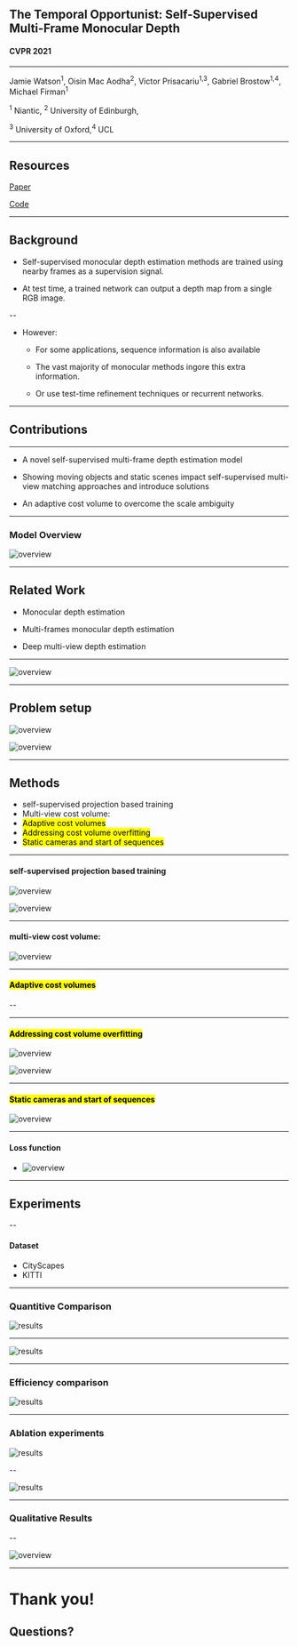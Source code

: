 
## The Temporal Opportunist: Self-Supervised Multi-Frame Monocular Depth

#### CVPR 2021

---

Jamie Watson<sup>1</sup>, Oisin Mac Aodha<sup>2</sup>, Victor Prisacariu<sup>1,3</sup>, Gabriel Brostow<sup>1,4</sup>, Michael Firman<sup>1</sup>

<sup>1</sup> Niantic, <sup>2</sup> University of Edinburgh,

<sup>3</sup> University of Oxford,<sup>4</sup> UCL

---

## Resources

[Paper](https://arxiv.org/pdf/2104.14540.pdf)

[Code](https://github.com/nianticlabs/manydepth)


---

## Background

- Self-supervised monocular depth estimation methods are trained using nearby frames as a supervision signal.

- At test time, a trained network can output a depth map from a single RGB image.

--

- However:

  * For some applications, sequence information is also available

  * The vast majority of monocular methods ingore this extra information.

  * Or use test-time refinement techniques or recurrent networks.


---

## Contributions

---

* A novel self-supervised multi-frame depth estimation model

* Showing moving objects and static scenes impact self-supervised multi-view matching approaches and introduce solutions

* An adaptive cost volume to overcome the scale ambiguity 

---

### Model Overview

![overview](assets/overview.png)<!-- .element height="100%" width="100%" -->

---

## Related Work

* Monocular depth estimation

* Multi-frames monocular depth estimation

* Deep multi-view depth estimation

---

![overview](assets/table1.png)<!-- .element height="80%" width="80%" -->

---

## Problem setup


![overview](assets/eq1.png)<!-- .element height="70%" width="60%" -->

![overview](assets/eq2.png)<!-- .element height="60%" width="60%" -->

---

## Methods

- self-supervised projection based training
- Multi-view cost volume:
- <mark>Adaptive cost volumes </mark>
- <mark>Addressing cost volume overfitting</mark>
- <mark>Static cameras and start of sequences</mark>


---

####  self-supervised projection based training


![overview](assets/eq3.png)<!-- .element height="70%" width="60%" -->

![overview](assets/eq4.png)<!-- .element height="60%" width="60%" -->

---

####  multi-view cost volume:


![overview](assets/overview.png)<!-- .element height="70%" width="60%" -->

---


####  <mark>Adaptive cost volumes </mark>

--



---

#### <mark>Addressing cost volume overfitting</mark>

![overview](assets/eq5.png)<!-- .element height="70%" width="60%" -->

![overview](assets/eq6.png)<!-- .element height="60%" width="60%" -->

---


#### <mark>Static cameras and start of sequences</mark>


![overview](assets/table3.png)<!-- .element height="60%" width="60%" -->

---

#### Loss function
- ![overview](assets/eq10.png)<!-- .element height="100%" width="100%" -->

---


## Experiments

--

#### Dataset

- CityScapes
- KITTI


---

### Quantitive Comparison

![results](assets/table2.png)<!-- .element height="100%" width="100%" -->

---

![results](assets/table3.png)<!-- .element height="100%" width="100%" -->


---

### Efficiency comparison

![results](assets/figure5.png)<!-- .element height="100%" width="100%" -->

---


### Ablation experiments

![results](assets/table4.png)<!-- .element height="100%" width="100%" -->

--

![results](assets/table5.png)<!-- .element height="100%" width="100%" -->

---

### Qualitative Results

--

![overview](assets/comparison.png)<!-- .element height="80%" width="80%" -->

---

# Thank you! 

## Questions?
